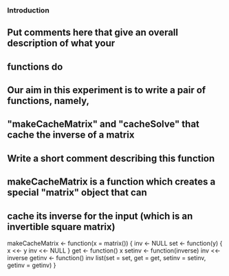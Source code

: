 ### Introduction

## Put comments here that give an overall description of what your
## functions do
## Our aim in this experiment is to write a pair of functions, namely, 
## "makeCacheMatrix" and "cacheSolve" that cache the inverse of a matrix

## Write a short comment describing this function
## makeCacheMatrix is a function which creates a special "matrix" object that can 
## cache its inverse for the input (which is an invertible square matrix)

makeCacheMatrix <- function(x = matrix()) {
  inv <- NULL
  set <- function(y) {
    x <<- y
    inv <<- NULL
  }
  get <- function() x
  setinv <- function(inverse) inv <<- inverse
  getinv <- function() inv
  list(set = set, get = get, setinv = setinv, getinv = getinv)
}
